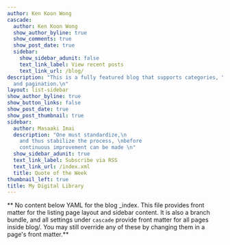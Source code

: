 ```yaml
---
author: Ken Koon Wong
cascade:
  author: Ken Koon Wong
  show_author_byline: true
  show_comments: true
  show_post_date: true
  sidebar:
    show_sidebar_adunit: false
    text_link_label: View recent posts
    text_link_url: /blog/
description: "This is a fully featured blog that supports categories, \ntags, series,
  and pagination.\n"
layout: list-sidebar
show_author_byline: true
show_button_links: false
show_post_date: true
show_post_thumbnail: true
sidebar:
  author: Masaaki Imai
  description: "One must standardize,\n
    and thus stabilize the process, \nbefore 
    continuous improvement can be made \n"
  show_sidebar_adunit: true
  text_link_label: Subscribe via RSS
  text_link_url: /index.xml
  title: Quote of the Week
thumbnail_left: true
title: My Digital Library 
---
```


** No content below YAML for the blog _index. This file provides front matter for the listing page layout and sidebar content. It is also a branch bundle, and all settings under `cascade` provide front matter for all pages inside blog/. You may still override any of these by changing them in a page's front matter.**

